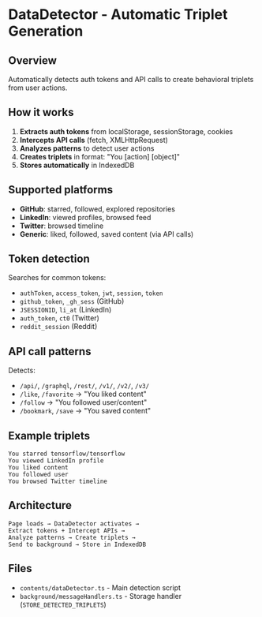 # DataDetector - Automatic Triplet Generation

## Overview
Automatically detects auth tokens and API calls to create behavioral triplets from user actions.

## How it works

1. **Extracts auth tokens** from localStorage, sessionStorage, cookies
2. **Intercepts API calls** (fetch, XMLHttpRequest)
3. **Analyzes patterns** to detect user actions
4. **Creates triplets** in format: "You [action] [object]"
5. **Stores automatically** in IndexedDB

## Supported platforms

- **GitHub**: starred, followed, explored repositories
- **LinkedIn**: viewed profiles, browsed feed  
- **Twitter**: browsed timeline
- **Generic**: liked, followed, saved content (via API calls)

## Token detection

Searches for common tokens:
- `authToken`, `access_token`, `jwt`, `session`, `token`
- `github_token`, `_gh_sess` (GitHub)
- `JSESSIONID`, `li_at` (LinkedIn)
- `auth_token`, `ct0` (Twitter)
- `reddit_session` (Reddit)

## API call patterns

Detects:
- `/api/`, `/graphql`, `/rest/`, `/v1/`, `/v2/`, `/v3/`
- `/like`, `/favorite` → "You liked content"
- `/follow` → "You followed user/content"
- `/bookmark`, `/save` → "You saved content"

## Example triplets

```
You starred tensorflow/tensorflow
You viewed LinkedIn profile
You liked content
You followed user
You browsed Twitter timeline
```

## Architecture

```
Page loads → DataDetector activates → 
Extract tokens + Intercept APIs → 
Analyze patterns → Create triplets → 
Send to background → Store in IndexedDB
```

## Files

- `contents/dataDetector.ts` - Main detection script
- `background/messageHandlers.ts` - Storage handler (`STORE_DETECTED_TRIPLETS`)